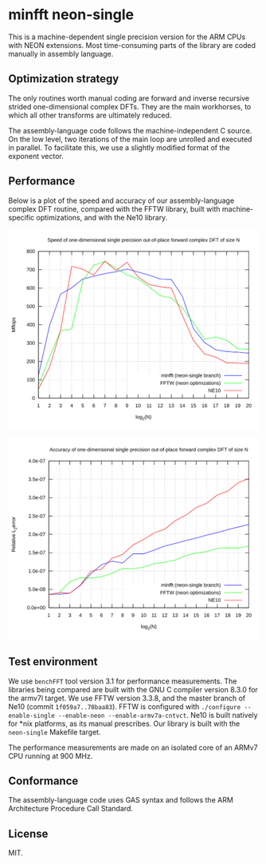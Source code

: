 # minfft neon-single

This is a machine-dependent single precision version for the ARM CPUs
with NEON extensions.  Most time-consuming parts of the library are
coded manually in assembly language.

## Optimization strategy
The only routines worth manual coding are forward and inverse recursive
strided one-dimensional complex DFTs.  They are the main workhorses, to
which all other transforms are ultimately reduced.

The assembly-language code follows the machine-independent C source.
On the low level, two iterations of the main loop are unrolled and
executed in parallel.  To facilitate this, we use a slightly modified
format of the exponent vector.

## Performance
Below is a plot of the speed and accuracy of our assembly-language
complex DFT routine, compared with the FFTW library, built with
machine-specific optimizations, and with the Ne10 library.

![](speed.svg)

![](accuracy.svg)

## Test environment
We use `benchFFT` tool version 3.1 for performance measurements.  The
libraries being compared are built with the GNU C compiler version 8.3.0
for the armv7l target.  We use FFTW version 3.3.8, and the master branch
of Ne10 (commit `1f059a7..70baa83`).  FFTW is configured with
`./configure --enable-single --enable-neon --enable-armv7a-cntvct`.
Ne10 is built natively for \*nix platforms, as its manual prescribes.
Our library is built with the `neon-single` Makefile target.

The performance measurements are made on an isolated core of an ARMv7
CPU running at 900 MHz.

## Conformance
The assembly-language code uses GAS syntax and follows the ARM
Architecture Procedure Call Standard.

## License
MIT.
